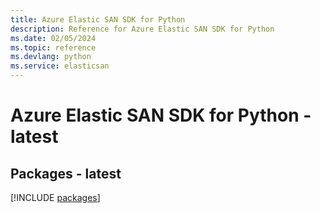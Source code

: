 ```yaml
---
title: Azure Elastic SAN SDK for Python
description: Reference for Azure Elastic SAN SDK for Python
ms.date: 02/05/2024
ms.topic: reference
ms.devlang: python
ms.service: elasticsan
---
```

# Azure Elastic SAN SDK for Python - latest
## Packages - latest
[!INCLUDE [packages](elastic-san-index.md)]
